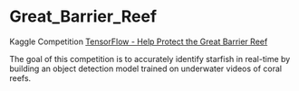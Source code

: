 # Great_Barrier_Reef

Kaggle Competition [TensorFlow - Help Protect the Great Barrier Reef](https://www.kaggle.com/c/tensorflow-great-barrier-reef)

The goal of this competition is to accurately identify starfish in real-time by building an object detection model trained on underwater videos of coral reefs.
